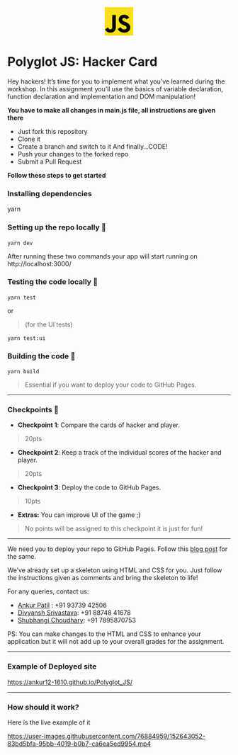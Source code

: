 <div align="center">
  <img alt="HG_LOGO" src="assets/js.png" height="64" />
</div>

# Polyglot JS: Hacker Card

Hey hackers!
It’s time for you to implement what you’ve learned during the workshop. In this assignment you’ll use the basics of variable declaration, function declaration and implementation and DOM manipulation!

**You have to make all changes in main.js file, all instructions are given there**

- Just fork this repository
- Clone it
- Create a branch and switch to it And finally…CODE!
- Push your changes to the forked repo
- Submit a Pull Request

**Follow these steps to get started**

### Installing dependencies
yarn

### Setting up the repo locally  🔧
```
yarn dev
```
After running these two commands your app will start running on http://localhost:3000/

### Testing the code locally  🚧
```
yarn test
```
or
> (for the UI tests)
```
yarn test:ui
```
### Building the code  🚀
```
yarn build
```
> Essential if you want to deploy your code to GitHub Pages.

---

### Checkpoints 🏁
- **Checkpoint 1**: Compare the cards of hacker and player.
> 20pts
- **Checkpoint 2**: Keep a track of the individual scores of the hacker and player.
> 20pts
- **Checkpoint 3**: Deploy the code to GitHub Pages.
> 10pts
- **Extras:** You can improve UI of the game ;)
> No points will be assigned to this checkpoint it is just for fun!

---

We need you to deploy your repo to GitHub Pages. Follow this [blog post](https://www.codecademy.com/article/f1-u3-github-pages) for the same.

We’ve already set up a skeleton using HTML and CSS for you. Just follow the instructions given as comments and bring the skeleton to life!

For any queries, contact us:
- [Ankur Patil](https://github.com/ankur12-1610) : +91 93739 42506
- [Divyansh Srivastava](https://github.com/Divyansh013): +91 88748 41678
- [Shubhangi Choudhary](https://github.com/shubhangi013): +91 7895870753

PS: You can make changes to the HTML and CSS to enhance your application but it will not add up to your overall grades for the assignment.

---

### Example of Deployed site
https://ankur12-1610.github.io/Polyglot_JS/

---

### How should it work?
Here is the live example of it


https://user-images.githubusercontent.com/76884959/152643052-83bd5bfa-95bb-4019-b0b7-ca6ea5ed9954.mp4



